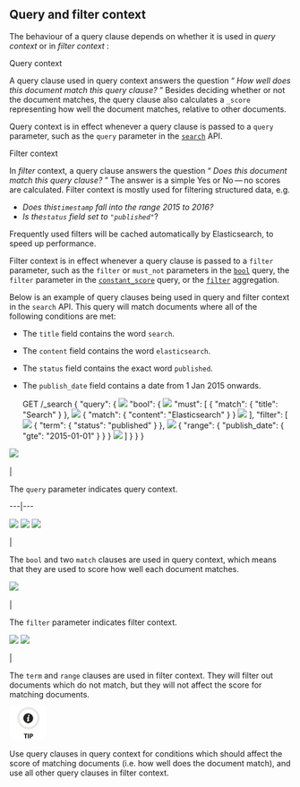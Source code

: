 ## Query and filter context

The behaviour of a query clause depends on whether it is used in _query context_ or in _filter context_ :

Query context 
    

A query clause used in query context answers the question “ _How well does this document match this query clause?_ ” Besides deciding whether or not the document matches, the query clause also calculates a `_score` representing how well the document matches, relative to other documents.

Query context is in effect whenever a query clause is passed to a `query` parameter, such as the `query` parameter in the [`search`](search-request-query.html "Query") API.

Filter context 
    

In _filter_ context, a query clause answers the question “ _Does this document match this query clause?_ ” The answer is a simple Yes or No — no scores are calculated. Filter context is mostly used for filtering structured data, e.g.

  * _Does this`timestamp` fall into the range 2015 to 2016?_
  * _Is the`status` field set to `"published"`_? 



Frequently used filters will be cached automatically by Elasticsearch, to speed up performance.

Filter context is in effect whenever a query clause is passed to a `filter` parameter, such as the `filter` or `must_not` parameters in the [`bool`](query-dsl-bool-query.html "Bool Query") query, the `filter` parameter in the [`constant_score`](query-dsl-constant-score-query.html "Constant Score Query") query, or the [`filter`](search-aggregations-bucket-filter-aggregation.html "Filter Aggregation") aggregation.

Below is an example of query clauses being used in query and filter context in the `search` API. This query will match documents where all of the following conditions are met:

  * The `title` field contains the word `search`. 
  * The `content` field contains the word `elasticsearch`. 
  * The `status` field contains the exact word `published`. 
  * The `publish_date` field contains a date from 1 Jan 2015 onwards. 


    
    
    GET /_search
    {
      "query": { ![](images/icons/callouts/1.png)
        "bool": { ![](images/icons/callouts/2.png)
          "must": [
            { "match": { "title":   "Search"        } }, ![](images/icons/callouts/3.png)
            { "match": { "content": "Elasticsearch" } }  ![](images/icons/callouts/4.png)
          ],
          "filter": [ ![](images/icons/callouts/5.png)
            { "term":  { "status": "published" } }, ![](images/icons/callouts/6.png)
            { "range": { "publish_date": { "gte": "2015-01-01" } } } ![](images/icons/callouts/7.png)
          ]
        }
      }
    }

![](images/icons/callouts/1.png)

| 

The `query` parameter indicates query context.   
  
---|---  
  
![](images/icons/callouts/2.png) ![](images/icons/callouts/3.png) ![](images/icons/callouts/4.png)

| 

The `bool` and two `match` clauses are used in query context, which means that they are used to score how well each document matches.   
  
![](images/icons/callouts/5.png)

| 

The `filter` parameter indicates filter context.   
  
![](images/icons/callouts/6.png) ![](images/icons/callouts/7.png)

| 

The `term` and `range` clauses are used in filter context. They will filter out documents which do not match, but they will not affect the score for matching documents.   
  
![Tip](images/icons/tip.png)

Use query clauses in query context for conditions which should affect the score of matching documents (i.e. how well does the document match), and use all other query clauses in filter context.
